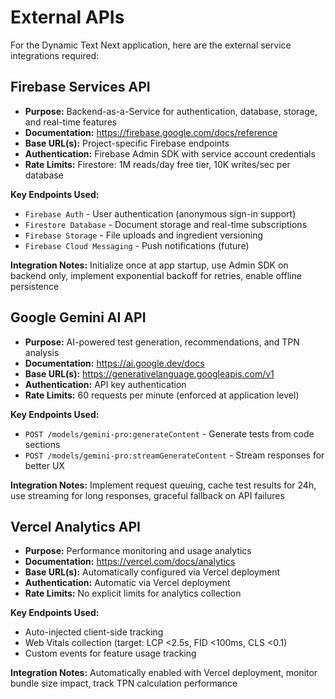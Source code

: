 # External APIs

For the Dynamic Text Next application, here are the external service integrations required:

## Firebase Services API
- **Purpose:** Backend-as-a-Service for authentication, database, storage, and real-time features
- **Documentation:** https://firebase.google.com/docs/reference
- **Base URL(s):** Project-specific Firebase endpoints
- **Authentication:** Firebase Admin SDK with service account credentials
- **Rate Limits:** Firestore: 1M reads/day free tier, 10K writes/sec per database

**Key Endpoints Used:**
- `Firebase Auth` - User authentication (anonymous sign-in support)
- `Firestore Database` - Document storage and real-time subscriptions
- `Firebase Storage` - File uploads and ingredient versioning
- `Firebase Cloud Messaging` - Push notifications (future)

**Integration Notes:** Initialize once at app startup, use Admin SDK on backend only, implement exponential backoff for retries, enable offline persistence

## Google Gemini AI API
- **Purpose:** AI-powered test generation, recommendations, and TPN analysis
- **Documentation:** https://ai.google.dev/docs
- **Base URL(s):** https://generativelanguage.googleapis.com/v1
- **Authentication:** API key authentication
- **Rate Limits:** 60 requests per minute (enforced at application level)

**Key Endpoints Used:**
- `POST /models/gemini-pro:generateContent` - Generate tests from code sections
- `POST /models/gemini-pro:streamGenerateContent` - Stream responses for better UX

**Integration Notes:** Implement request queuing, cache test results for 24h, use streaming for long responses, graceful fallback on API failures

## Vercel Analytics API
- **Purpose:** Performance monitoring and usage analytics
- **Documentation:** https://vercel.com/docs/analytics
- **Base URL(s):** Automatically configured via Vercel deployment
- **Authentication:** Automatic via Vercel deployment
- **Rate Limits:** No explicit limits for analytics collection

**Key Endpoints Used:**
- Auto-injected client-side tracking
- Web Vitals collection (target: LCP <2.5s, FID <100ms, CLS <0.1)
- Custom events for feature usage tracking

**Integration Notes:** Automatically enabled with Vercel deployment, monitor bundle size impact, track TPN calculation performance
